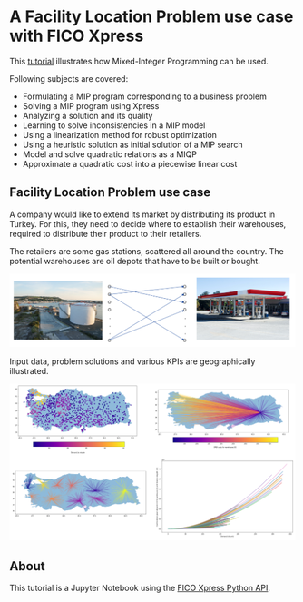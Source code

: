 # A Facility Location Problem use case with FICO Xpress

This [tutorial](notebook/flp_xpress_mip_training.ipynb) illustrates how Mixed-Integer Programming can be used.

Following subjects are covered:

* Formulating a MIP program corresponding to a business problem
* Solving a MIP program using Xpress
* Analyzing a solution and its quality
* Learning to solve inconsistencies in a MIP model
* Using a linearization method for robust optimization
* Using a heuristic solution as initial solution of a MIP search
* Model and solve quadratic relations as a MIQP
* Approximate a quadratic cost into a piecewise linear cost


## Facility Location Problem use case

A company would like to extend its market by distributing its product in Turkey.
For this, they need to decide where to establish their warehouses, required to
distribute their product to their retailers.

The retailers are some gas stations, scattered all around the country. The
potential warehouses are oil depots that have to be built or bought.

![WarehousesRetailers](data/imgs/warehouses_retailers.PNG "Warehouses and retailers selection")

Input data, problem solutions and various KPIs are geographically illustrated.

![WarehousesRetailers](data/imgs/illustrations.png "Tutorial illustrations")

## About

This tutorial is a Jupyter Notebook using the [FICO Xpress Python API](https://pypi.org/project/xpress/).
